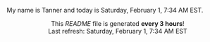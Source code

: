 My name is Tanner and today is Saturday, February 1, 7:34 AM EST.

<p align="center">This <i>README</i> file is generated <b>every 3 hours</b>!</br>Last refresh: Saturday, February 1, 7:34 AM EST<br /></p>
